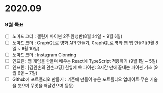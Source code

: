 # 2020.09
### 9월 목표
- [ ] 노마드 코더 : 챌린지 파이썬 2주 완성반(8월 24일 ~ 9월 6일)
- [ ] 노마드 코더 : GraphQL로 영화 API 만들기, GraphQL로 영화 웹 앱 만들기(9월 8일 ~ 9월 10일)
- [ ] 노마드 코더 : Instagram Clonning
- [ ] 인프런 : 웹 게임을 만들며 배우는 React에 TypeScript 적용하기 (9월 1일 ~ 5일)
- [ ] 인프런 : [김왼손의 왼손코딩] 한입에 쏙 파이썬: 3시간 만에 끝내는 파이썬 기초 (9월 6일 ~ 7일)
- [ ] Github에 포트폴리오 만들기 : 기존에 만들어 놓은 포트폴리오 업데이트(무슨 기술을 썻으며 무엇을 깨달았으며 등등)
